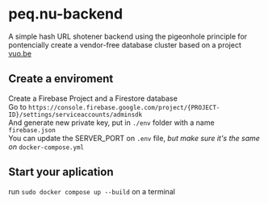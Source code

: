 # peq.nu-backend
A simple hash URL shotener backend using the pigeonhole principle for pontencially create a vendor-free database cluster based on a project [vuo.be](https://github.com/jeielmosi/vuo.be-backend)

## Create a enviroment
Create a Firebase Project and a Firestore database \
Go to `https://console.firebase.google.com/project/{PROJECT-ID}/settings/serviceaccounts/adminsdk` \
And generate new private key, put in `./env` folder with a name `firebase.json` \
You can update the SERVER_PORT on `.env` file, *but make sure it's the same on* `docker-compose.yml`
## Start your aplication
run `sudo docker compose up --build` on a terminal
